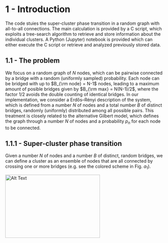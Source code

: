 # 1 - Introduction

The code stuies the super-cluster phase transition in a random graph with all-to-all connections. The main calculation is provided by a C script, which exploits a tree-search algorithm to retrieve and store information about the individual clusters. A Python (Jupyter) notebook is provided which can either execute the C script or retrieve and analyzed previously stored data.

## 1.1 - The problem

We focus on a random graph of $N$ nodes, which can be pairwise connected by a bridge with a random (uniformly sampled) probability. Each node can be bridged with up to $B_{\rm node} = N-1$ nodes, leading to a maximum amount of posible bridges given by $B_{\rm max} = N(N-1)/2$, where the factor $1/2$ avoids the double counting of identical bridges. In our implementation, we consider a Erdős–Rényi description of the system, which is defined from a number $N$ of nodes and a total number $B$ of distinct bridges, randomly (uniformly) distributed among all possible pairs. This treatment is closely related to the alternative Gilbert model, which defines the graph through a number $N$ of nodes and a probability $p_n$ for each node to be connected.

## 1.1.1 - Super-cluster phase transition
Given a number $N$ of nodes and a number $B$ of distinct, random bridges, we can define a cluster as an ensemble of nodes that are all connected by crossing one or more bridges (e.g. see the colored scheme in Fig. $a_1$). 


<img src="https://github.com/user-attachments/assets/b91d77c0-82da-47fa-b299-592749ed0c87" alt="Alt Text" width="300" height="200">
